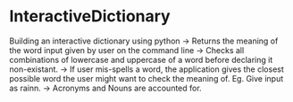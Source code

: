 # InteractiveDictionary
Building an interactive dictionary using python 
-> Returns the meaning of the word input given by user on the command line
-> Checks all combinations of lowercase and uppercase of a word before declaring it non-existant.
-> If user mis-spells a word, the application gives the closest possible word the user might want to check the meaning of. Eg. Give input as rainn.
-> Acronyms and Nouns are accounted for.
